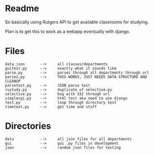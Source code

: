 Readme
=======================================================================

So basically using Rutgers API to get available classrooms for studying.

Plan is to get this to work as a webapp eventually with django.

Files
=======================================================================

	data.json		-->		all classes/departments
	guitest.py		--> 	exactly what it sounds like
	parse.py		--> 	parses through all departments through url
	parse2.py		--> 	THIS WORKS, JUST NEEDS DATA STRUCTURE AND CLEANUP
	parsetest.py	-->		JSON parse test
	rustudy.py 		-->		duplicate of selective.py
	selective.py	--> 	bug with 332 through url
	simplecgi.py	--> 	html test aka need to use django
	test.py			-->		loop through directory test
	timetest.py		--> 	get time and stuff 

Directories
=======================================================================
	data  			--> 	all json files for all departments
	gui 			--> 	gui .py files in development
	json 			--> 	random json files for testing
